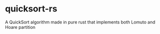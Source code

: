 # quicksort-rs
A QuickSort algorithm made in pure rust that implements both Lomuto and Hoare partition
